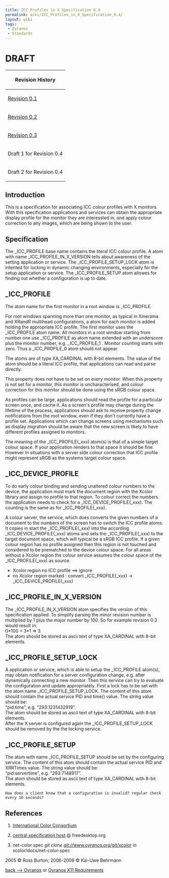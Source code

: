 ```yaml
---
title: ICC Profiles in X Specification 0.4
permalink: wiki/ICC_Profiles_in_X_Specification_0.4/
layout: wiki
tags:
 - Oyranos
 - Standards
---
```


<h1>
DRAFT

</h1>
<table>
<thead>
<tr class="header">
<th><p>Revision History</p></th>
</tr>
</thead>
<tbody>
<tr class="odd">
<td><p><a href="http://www.burtonini.com/computing/x-icc-profiles-spec-0.1.html">Revision 0.1</a></p></td>
</tr>
<tr class="even">
<td><p><a href="http://www.burtonini.com/computing/x-icc-profiles-spec-0.2.html">Revision 0.2</a></p></td>
</tr>
<tr class="odd">
<td><p><a href="http://www.freedesktop.org/wiki/OpenIcc/ICC_Profiles_in_X_Specification_0.3">Revision 0.3</a></p></td>
</tr>
<tr class="even">
<td><p>Draft 1 for Revision 0.4</p></td>
</tr>
<tr class="odd">
<td><p>Draft 2 for Revision 0.4</p></td>
</tr>
<tr class="even">
</tr>
</tbody>
</table>

Introduction
------------

This is a specification for associating ICC colour profiles with X
monitors. With this specification applications and services can obtain
the appropriate display profile for the monitor they are interessted in,
and apply colour correction to any images, which are being shown to the
user.

Specification
-------------

The \_ICC\_PROFILE base name contains the literal ICC colour profile. A
atom with name \_ICC\_PROFILE\_IN\_X\_VERSION tells about awareness of
the setting application or service. The \_ICC\_PROFILE\_SETUP\_LOCK atom
is intented for locking in dynamic changing environments, especially for
the setup application or service. The \_ICC\_PROFILE\_SETUP atom allowes
for finding out whether a configuration is up to date.

\_ICC\_PROFILE
--------------

The atom name for the first monitor in a root window is \_ICC\_PROFILE.

For root windows spanning more than one monitor, as typical in Xinerama
and XRandR multihead configurations, a atom for each monitor is added
holding the appropriate ICC profile. The first monitor uses the
\_ICC\_PROFILE atom name. All monitors in a root window starting from
number one use \_ICC\_PROFILE as atom name extended with an underscore
plus the monitor number, e.g. \_ICC\_PROFILE\_1 . Monitor counting
starts with zero. Thus a \_ICC\_PROFILE\_0 atom should not appear.

The atoms are of type <span class="type">XA\_CARDINAL</span> with 8-bit
elements. The value of the atom should be a literal ICC profile, that
applications can read and parse directly.

This property does not have to be set on every monitor. When this
property is not set for a monitor, this monitor is uncharacterised, and
colour correction for this monitor should be done using the sRGB colour
space.

As profiles can be large, applications should read the profile for a
particular screen once, and cache it. As a screen's profile may change
during the lifetime of the process, applications should ask to receive
property change notifications from the root window, even if they don't
currently have a profile set. Applications which can change screens
using mechanisms such as display migration should be aware that the new
screen is likely to have different profiles assigned to monitors.

The meaning of the \_ICC\_PROFILE(\_xxx) atom(s) is that of a simple
target colour space. If your application renders to that space it should
be fine. However In situations with a server side colour correction that
ICC profile might represent sRGB as the systems target colour space.

\_ICC\_DEVICE\_PROFILE
----------------------

To do early colour binding and sending unaltered colour numbers to the
device, the application must mark the document region with the Xcolor
library and assign no profile to that region. To colour correct the
numbers the application needs to check for a
\_ICC\_DEVICE\_PROFILE(\_xxx). The counting is the same as for
\_ICC\_PROFILE(\_xxx).

A colour server, the service, which does converts the given numbers of a
document to the numbers of the screen has to switch the ICC profile
atoms. It copies in start the \_ICC\_PROFILE(\_xxx) into the according
\_ICC\_DEVICE\_PROFILE(\_xxx) atoms and sets the \_ICC\_PROFILE(\_xxx)
to the target document space, which will typical be a sRGB ICC profile.
If a given colour region has no profile assigned then this region is not
touched and considered to be prematched to the device colour space. For
all areas without a Xcolor region the colour service assumes the colour
space of the \_ICC\_PROFILE(\_xxx) as source.

-   Xcolor region no ICC profile ==&gt; ignore
-   no Xcolor region marked : convert \_ICC\_PROFILE(\_xxx) -&gt;
    \_ICC\_DEVICE\_PROFILE(\_xxx)

\_ICC\_PROFILE\_IN\_X\_VERSION
------------------------------

The \_ICC\_PROFILE\_IN\_X\_VERSION atom specifies the version of this
specification applied. To simplify parsing the minor revision number is
multiplied by 1 plus the major number by 100. So for example revision
0.3 would result in:  
0\*100 + 3\*1 =&gt; 3  
The atom should be stored as ascii text of type
<span class="type">XA\_CARDINAL</span> with 8-bit elements.

\_ICC\_PROFILE\_SETUP\_LOCK
---------------------------

A application or service, which is able to setup the \_ICC\_PROFILE
atom(s), may obtain notification for a server configuration change, e.g.
after dynamically connecting a new monitor. Then this service can try to
evaluate the configuration and update appropriately. First a lock has to
be set with the atom name \_ICC\_PROFILE\_SETUP\_LOCK. The content of
this atom should contain the actual service PID and time() value. The
string value should be:  
“pid:time”, e.g. “293:1231432919”.  
The atom should be stored as ascii text of type
<span class="type">XA\_CARDINAL</span> with 8-bit elements.  
After the X server is configured again the \_ICC\_PROFILE\_SETUP\_LOCK
should be removed by the the locking service.

\_ICC\_PROFILE\_SETUP
---------------------

The atom with name \_ICC\_PROFILE\_SETUP should be set by the
configuring service. The content of this atom should contain the actual
service PID and XRRTimes value. The string value should be:  
“pid:servertime”, e.g. “293:7148917”.  
The atom should be stored as ascii text of type
<span class="type">XA\_CARDINAL</span> with 8-bit elements.

`How does a client know that a configuration is invalid? regular check every 10 seconds?`

References
----------

1. [International Color Consortium](http://www.color.org)

2. [central specification
host](http://www.freedesktop.org/wiki/Specifications/icc_profiles_in_x_spec)
@ freedesktop.org

3. net-color spec *git clone <git://www.oyranos.org/git/xcolor>* in
xcolor/docs/net-color-spec

2005 © Ross Burton; 2006-2009 © Kai-Uwe Behrmann

[back --&gt; Oyranos](/wiki/Oyranos "wikilink") or [Oyranos X11
Requirements](/wiki/Oyranos_X11_Requirements "wikilink")
